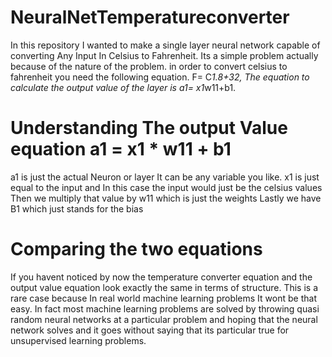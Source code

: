 # NeuralNetTemperatureconverter
In this repository I wanted to make a single layer neural network capable of converting Any Input In Celsius to Fahrenheit. 
Its a simple problem actually because of the nature of the problem. in order to convert celsius to fahrenheit you need the following
equation. F= C*1.8+32, The equation to calculate the output value of the layer is a1= x1*w11+b1. 

# Understanding The output Value equation a1 = x1 * w11 + b1
a1 is just the actual Neuron or layer It can be any variable you like.
x1 is just equal to the input and In this case the input would just be the celsius values
Then we multiply that value by w11 which is just the weights
Lastly we have B1 which just stands for the bias


# Comparing the two equations
If you havent noticed by now the temperature converter equation and the output value equation look exactly the same in terms of
structure. This is a rare case because In real world machine learning problems It wont be that easy. In fact most machine learning problems are solved by throwing quasi random neural networks at a particular problem and hoping that the neural network solves and 
it goes without saying that its particular true for unsupervised learning problems.
